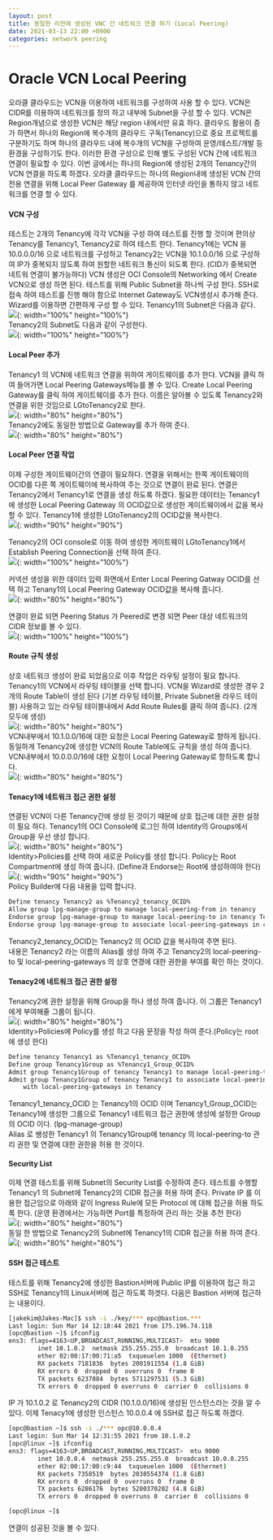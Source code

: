 ```yaml
---
layout: post
title: 동일한 리전에 생성된 VNC 간 네트워크 연결 하기 (Local Peering)   
date: 2021-03-13 22:00 +0900
categories: network peering
---
```

# Oracle VCN Local Peering
오라클 클라우드는 VCN을 이용하여 네트워크를 구성하여 사용 할 수 있다. VCN은 CIDR를 이용하여 네트워크를 정의 하고 내부에 Subnet을 구성 할 수 있다. VCN은 Region개념으로 생성한 VCN은 해당 region 내에서만 유효 하다. 클라우드 활용이 증가 하면서 하나의 Region에 복수개의 클라우드 구독(Tenancy)으로 중요 프로젝트를 구분하기도 하며 하나의 클라우드 내에 복수개의 VCN을 구성하여 운영/테스트/개발 등 환경을 구성하기도 한다. 이러한 환경 구성으로 인해 별도 구성된 VCN 간에 네트워크 연결이 필요할 수 있다. 이번 글에서는 하나의 Region에 생성된 2개의 Tenancy간의 VCN 연결을 하도록 하겠다. 오라클 클라우드는 하나의 Region내에 생성된 VCN 간의 전용 연결을 위해 Local Peer Gateway 를 제공하여 인터넷 라인을 통하지 않고 네트워크를 연결 할 수 있다.


#### VCN 구성
테스트는 2개의 Tenancy에 각각 VCN을 구성 하여 테스트를 진행 할 것이며 편의상 Tenancy를 Tenancy1, Tenancy2로 하여 테스트 한다.
Tenancy1에는 VCN 을 10.0.0.0/16 으로 네트워크를 구성하고 Tenancy2는 VCN을 10.1.0.0/16 으로 구성하여 IP가 중복되지 않도록 하여 
원할한 네트워크 통신이 되도록 한다. (CID가 중복되면 네트워 연결이 불가능하다)
VCN 생성은 OCI Console의 Networking 에서 Create VCN으로 생성 하면 된다. 테스트를 위해 Public Subnet을 하나씩 구성 한다.
SSH로 접속 하여 테스트를 진행 해야 함으로 Internet Gateway도 VCN생성시 추가해 준다. Wizard를 이용하면 간편하게 구성 할 수 있다.
Tenancy1의 Subnet은 다음과 같다.   
![](/image/localpeer/localpeer02.png){: width="100%" height="100%"}   
Tenancy2의 Subnet도 다음과 같이 구성한다.   
![](/image/localpeer/localpeer01.png){: width="100%" height="100%"}   


#### Local Peer 추가
Tenancy1 의 VCN에 네트워크 연결을 위하여 게이트웨이를 추가 한다. VCN을 클릭 하여 들어가면 Local Peering Gateways메뉴를 볼 수 있다. Create Local Peering Gateway를 클릭 하여 게이트웨이를 추가 한다. 이름은 알아볼 수 있도록 Tenancy2와 연결을 위한 것임으로 LGtoTenancy2로 한다.  
![](/image/localpeer/localpeer03.png){: width="80%" height="80%"}   
Tenancy2에도 동일한 방법으로 Gateway를 추가 하여 준다.  
![](/image/localpeer/localpeer04.png){: width="80%" height="80%"}   



#### Local Peer 연결 작업
이제 구성한 게이트웨이간의 연결이 필요하다. 연결을 위해서는 한쪽 게이트웨이의 OCID를 다른 쪽 게이트웨이에 복사하여 주는 것으로 연결이 완료 된다. 연결은 Tenancy2에서 Tenancy1로 연결을 생성 하도록 하겠다. 필요한 데이터는 Tenancy1에 생성한 Local Peering Gateway 의 OCID값으로 생성한 게이트웨이에서 값을 복사 할 수 있다. Tenancy1에 생성한 LGtoTenancy2의 OCID값을 복사한다.   
![](/image/localpeer/localpeer05.png){: width="90%" height="90%"}   

Tenancy2의 OCI console로 이동 하여 생성한 게이트웨이 LGtoTenancy1에서 Establish Peering Connection을 선택 하여 준다.   
![](/image/localpeer/localpeer06.png){: width="100%" height="100%"}   

커넥션 생성을 위한 데이터 입력 화면에서 Enter Local Peering Gatway OCID를 선택 하고 Tenany1의 Local Peering Gateway OCID값을 복사해 줍니다.   
![](/image/localpeer/localpeer07.png){: width="80%" height="80%"}   

연결이 완료 되면 Peering Status 가 Peered로 변경 되면 Peer 대상 네트워크의 CIDR 정보를 볼 수 있다.   
![](/image/localpeer/localpeer08.png){: width="100%" height="100%"}   


#### Route 규칙 생성
상호 네트워크 생성이 완료 되었음으로 이후 작업은 라우팅 설정이 필요 합니다. Tenancy1의 VCN에서 라우팅 테이블을 선택 합니다. VCN을 Wizard로 생성한 경우 2개의 Route Table이 생성 된다 (기본 라우팅 테이블, Private Subnet용 라우드 테이블)
사용하고 있는 라우팅 테이블내에서 Add Route Rules를 클릭 하여 줍니다. (2개 모두에 생성)   
![](/image/localpeer/localpeer09.png){: width="80%" height="80%"}   
VCN내부에서 10.1.0.0/16에 대한 요청은 Local Peering Gateway로 향하게 됩니다.
동일하게 Tenancy2에 생성한 VCN의 Route Table에도 규칙을 생성 하여 줍니다. VCN내부에서 10.0.0.0/16에 대한 요청이 Local Peering Gateway로 항하도록 합니다.   
![](/image/localpeer/localpeer16.png){: width="80%" height="80%"}   



#### Tenacy1에 네트워크 접근 권한 설정
연결된 VCN이 다른 Tenancy간에 생성 된 것이기 때문에 상호 접근에 대한 권한 설정이 필요 하다.
Tenancy1의 OCI Console에 로그인 하여 Identity의 Groups에서 Group을 우선 생성 합니다.   
![](/image/localpeer/localpeer11.png){: width="80%" height="80%"}   
Identity>Policies를 선택 하여 새로운 Policy를 생성 합니다. Policy는 Root Compartment에 생성 하여 줍니다. (Define과 Endorse는 Root에 생성하여야 한다)   
![](/image/localpeer/localpeer12.png){: width="90%" height="90%"}   
Policy Builder에 다음 내용을 입력 합니다.   
```bash
Define tenancy Tenancy2 as %Tenancy2_tenancy_OCID%
Allow group lpg-manage-group to manage local-peering-from in tenancy
Endorse group lpg-manage-group to manage local-peering-to in tenancy Tenancy2
Endorse group lpg-manage-group to associate local-peering-gateways in compartment chatbot with local-peering-gateways in tenancy Tenancy2
```
Tenancy2_tenancy_OCID는 Tenancy2 의 OCID 값을 복사하여 주면 된다.   
내용은 Tenancy2 라는 이름의 Alias를 생성 하여 주고 Tenancy2의 local-peering-to 및 local-peering-gateways 의 상호 연경에 대한 권한을 부여를 확인 하는 것이다.


#### Tenacy2에 네트워크 접근 권한 설정
Tenancy2에 권한 설정을 위해 Group을 하나 생성 하여 줍니다. 이 그룹은 Tenancy1에게 부여해줄 그룹이 됩니다.   
![](/image/localpeer/localpeer13.png){: width="80%" height="80%"}  
Identity>Policies에 Policy를 생성 하고 다음 문장을 작성 하여 준다.(Policy는 root에 생성 한다)   
```bash
Define tenancy Tenancy1 as %Tenancy1_tenancy_OCID%
Define group Tenancy1Group as %Tenancy1_Group_OCID%
Admit group Tenancy1Group of tenancy Tenancy1 to manage local-peering-to in tenancy
Admit group Tenancy1Group of tenancy Tenancy1 to associate local-peering-gateways in tenancy Tenancy1
    with local-peering-gateways in tenancy
```
Tenancy1_tenancy_OCID 는 Tenancy1의 OCID 이며 Tenancy1_Group_OCID는 Tenancy1에 생성한 그룹으로 Tenancy1 네트워크 접근 권한에 생성에 설정한 Group의 OCID 이다. (lpg-manage-group)   
Alias 로  쌩성한 Tenancy1 의 Tenancy1Group에 tenancy 의 local-peering-to 관리 권한 및 연결에 대한 권한을 허용 한 것이다.   

#### Security List
이제 연결 테스트를 위해 Subnet의 Security List를 수정하여 준다. 테스트를 수행할 Tenancy1 의 Subnet에 Tenancy2의 CIDR 접근을 허용 하여 준다. Private IP 를 이용한 접근임으로 아래와 같이 Ingress Rule에 모든 Protocol 에 대해 접근을 허용 하도록 한다. (운영 환경에서는 가능하면 Port를 특정하여 관리 하는 것을 추천 한다)   
![](/image/localpeer/localpeer14.png){: width="80%" height="80%"}  
동일 한 방법으로 Tenancy2의 Subnet에 Tenancy1의 CIDR 접근을 허용 하여 준다.   
![](/image/localpeer/localpeer15.png){: width="80%" height="80%"}  


#### SSH 접근 테스트
테스트를 위해 Tenancy2에 생성한 Bastion서버에 Public IP를 이용하여 접근 하고 SSH로 Tenancy1의 Linux서버에 접근 하도록 하겟다.
다음은 Bastion 서버에 접근하는 내용이다.
```bash
[jakekim@Jakes-Mac]$ ssh -i ./key/*** opc@bastion.***
Last login: Sun Mar 14 12:18:44 2021 from 175.196.74.118
[opc@bastion ~]$ ifconfig
ens3: flags=4163<UP,BROADCAST,RUNNING,MULTICAST>  mtu 9000
        inet 10.1.0.2  netmask 255.255.255.0  broadcast 10.1.0.255
        ether 02:00:17:00:71:a5  txqueuelen 1000  (Ethernet)
        RX packets 7181836  bytes 2001911554 (1.8 GiB)
        RX errors 0  dropped 0  overruns 0  frame 0
        TX packets 6237884  bytes 5711297531 (5.3 GiB)
        TX errors 0  dropped 0 overruns 0  carrier 0  collisions 0
```
IP 가 10.1.0.2 로 Tenancy2의 CIDR (10.1.0.0/16)에 생성된 인스턴스라는 것을 알 수 있다. 이제 Tenacy1에 생성한 인스턴스 10.0.0.4 에 SSH로 접근 하도록 하겠다.
```bash
[opc@bastion ~]$ ssh -i ./*** opc@10.0.0.4
Last login: Sun Mar 14 12:31:55 2021 from 10.1.0.2
[opc@linux ~]$ ifconfig
ens3: flags=4163<UP,BROADCAST,RUNNING,MULTICAST>  mtu 9000
        inet 10.0.0.4  netmask 255.255.255.0  broadcast 10.0.0.255
        ether 02:00:17:00:c9:44  txqueuelen 1000  (Ethernet)
        RX packets 7358519  bytes 2038554374 (1.8 GiB)
        RX errors 0  dropped 0  overruns 0  frame 0
        TX packets 6286176  bytes 5200370202 (4.8 GiB)
        TX errors 0  dropped 0 overruns 0  carrier 0  collisions 0

[opc@linux ~]$ 
```
연결이 성공된 것을 볼 수 있다.

